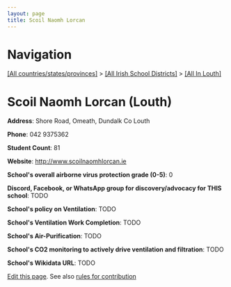 ```yaml
---
layout: page
title: Scoil Naomh Lorcan
---
```

# Navigation

[[All countries/states/provinces]](../../..) > [[All Irish School Districts]](../..) > [[All In Louth]](..)

# Scoil Naomh Lorcan (Louth)

**Address**: Shore Road, Omeath, Dundalk Co Louth

**Phone**: 042 9375362

**Student Count**: 81

**Website**: <http://www.scoilnaomhlorcan.ie>

**School's overall airborne virus protection grade (0-5)**: 0

**Discord, Facebook, or WhatsApp group for discovery/advocacy for THIS school**: TODO

**School's policy on Ventilation**: TODO

**School's Ventilation Work Completion**: TODO

**School's Air-Purification**: TODO

**School's CO2 monitoring to actively drive ventilation and filtration**: TODO

**School's Wikidata URL**: TODO


[Edit this page](https://github.com/ventilate-schools/Ireland/edit/main/./Louth/Scoil_Naomh_Lorcan.md). See also [rules for contribution](../../../contribution-rules/)